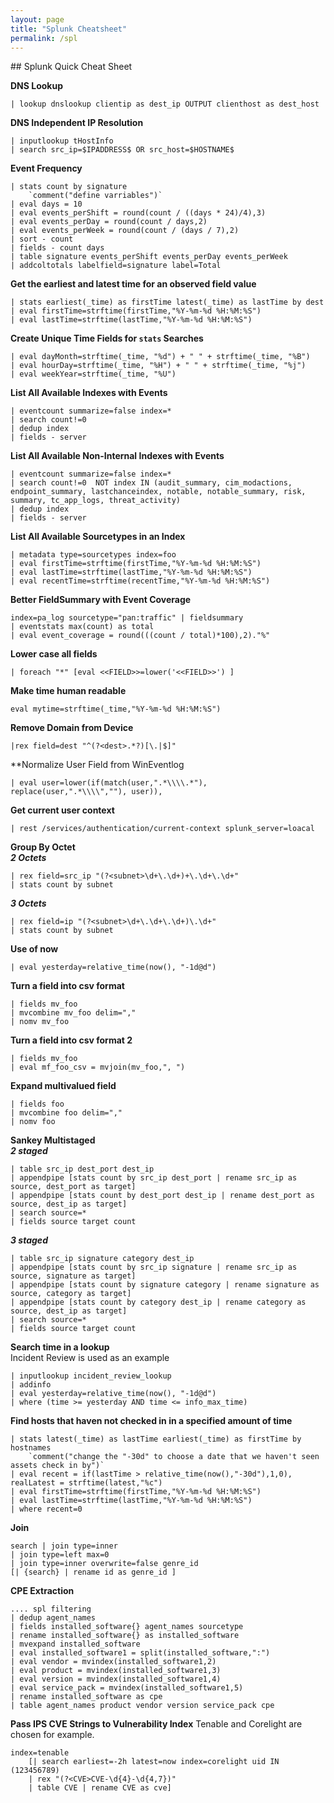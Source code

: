 ```yaml
---
layout: page
title: "Splunk Cheatsheet"
permalink: /spl
---
```

<link rel="shortcut icon" type="image/x-icon" href="favicon.ico">
## Splunk Quick Cheat Sheet

**DNS Lookup**
```
| lookup dnslookup clientip as dest_ip OUTPUT clienthost as dest_host
```
**DNS Independent IP Resolution**
```
| inputlookup tHostInfo
| search src_ip=$IPADDRESS$ OR src_host=$HOSTNAME$
```

**Event Frequency**
```
| stats count by signature
    `comment("define varriables")`
| eval days = 10
| eval events_perShift = round(count / ((days * 24)/4),3)
| eval events_perDay = round(count / days,2)
| eval events_perWeek = round(count / (days / 7),2)
| sort - count
| fields - count days
| table signature events_perShift events_perDay events_perWeek
| addcoltotals labelfield=signature label=Total
```

**Get the earliest and latest time for an observed field value**
```
| stats earliest(_time) as firstTime latest(_time) as lastTime by dest
| eval firstTime=strftime(firstTime,"%Y-%m-%d %H:%M:%S")
| eval lastTime=strftime(lastTime,"%Y-%m-%d %H:%M:%S")
```

**Create Unique Time Fields for `stats` Searches**
```
| eval dayMonth=strftime(_time, "%d") + " " + strftime(_time, "%B")
| eval hourDay=strftime(_time, "%H") + " " + strftime(_time, "%j")
| eval weekYear=strftime(_time, "%U")
```

**List All Available Indexes with Events**
```
| eventcount summarize=false index=*
| search count!=0
| dedup index
| fields - server
```
**List All Available Non-Internal Indexes with Events**
```
| eventcount summarize=false index=*
| search count!=0  NOT index IN (audit_summary, cim_modactions, endpoint_summary, lastchanceindex, notable, notable_summary, risk, summary, tc_app_logs, threat_activity)
| dedup index
| fields - server
```

**List All Available Sourcetypes in an Index**
```
| metadata type=sourcetypes index=foo
| eval firstTime=strftime(firstTime,"%Y-%m-%d %H:%M:%S")
| eval lastTime=strftime(lastTime,"%Y-%m-%d %H:%M:%S")
| eval recentTime=strftime(recentTime,"%Y-%m-%d %H:%M:%S")
```

**Better FieldSummary with Event Coverage**
```
index=pa_log sourcetype="pan:traffic" | fieldsummary
| eventstats max(count) as total
| eval event_coverage = round(((count / total)*100),2)."%"
```

**Lower case all fields**
```
| foreach "*" [eval <<FIELD>>=lower('<<FIELD>>') ]
```

**Make time human readable**
```
eval mytime=strftime(_time,"%Y-%m-%d %H:%M:%S")
```

**Remove Domain from Device**
```
|rex field=dest "^(?<dest>.*?)[\.|$]"
```

**Normalize User Field from WinEventlog
```
| eval user=lower(if(match(user,".*\\\\.*"), replace(user,".*\\\\",""), user)),
```

**Get current user context**
```
| rest /services/authentication/current-context splunk_server=loacal
```

**Group By Octet** <br>
***2 Octets***
```
| rex field=src_ip "(?<subnet>\d+\.\d+)+\.\d+\.\d+"
| stats count by subnet
```
***3 Octets***
```
| rex field=ip "(?<subnet>\d+\.\d+\.\d+)\.\d+"
| stats count by subnet
```

**Use of now**
```
| eval yesterday=relative_time(now(), "-1d@d")
```

**Turn a field into csv format**
```
| fields mv_foo
| mvcombine mv_foo delim=","
| nomv mv_foo
```

**Turn a field into csv format 2**
```
| fields mv_foo
| eval mf_foo_csv = mvjoin(mv_foo,", ")
```

**Expand multivalued field**
```
| fields foo
| mvcombine foo delim=","
| nomv foo
```

**Sankey Multistaged** <br>
***2 staged***
```
| table src_ip dest_port dest_ip
| appendpipe [stats count by src_ip dest_port | rename src_ip as source, dest_port as target]
| appendpipe [stats count by dest_port dest_ip | rename dest_port as source, dest_ip as target]
| search source=*
| fields source target count
```
***3 staged***
```
| table src_ip signature category dest_ip
| appendpipe [stats count by src_ip signature | rename src_ip as source, signature as target]
| appendpipe [stats count by signature category | rename signature as source, category as target]
| appendpipe [stats count by category dest_ip | rename category as source, dest_ip as target]
| search source=*
| fields source target count
```

**Search time in a lookup** <br>
Incident Review is used as an example
```
| inputlookup incident_review_lookup
| addinfo
| eval yesterday=relative_time(now(), "-1d@d")
| where (time >= yesterday AND time <= info_max_time)
```

**Find hosts that haven not checked in in a specified amount of time**
```
| stats latest(_time) as lastTime earliest(_time) as firstTime by hostnames
    `comment("change the "-30d" to choose a date that we haven't seen assets check in by")`
| eval recent = if(lastTime > relative_time(now(),"-30d"),1,0), realLatest = strftime(latest,"%c")
| eval firstTime=strftime(firstTime,"%Y-%m-%d %H:%M:%S")
| eval lastTime=strftime(lastTime,"%Y-%m-%d %H:%M:%S")
| where recent=0
```

**Join**
```
search | join type=inner
| join type=left max=0 
| join type=inner overwrite=false genre_id
[| {​​​search}​​​​​​​​​​ | rename id as genre_id ]
```

**CPE Extraction**
```
.... spl filtering
| dedup agent_names
| fields installed_software{} agent_names sourcetype
| rename installed_software{} as installed_software
| mvexpand installed_software
| eval installed_software1 = split(installed_software,":")
| eval vendor = mvindex(installed_software1,2)
| eval product = mvindex(installed_software1,3)
| eval version = mvindex(installed_software1,4)
| eval service_pack = mvindex(installed_software1,5)
| rename installed_software as cpe
| table agent_names product vendor version service_pack cpe
```

**Pass IPS CVE Strings to Vulnerability Index**
Tenable and Corelight are chosen for example.
```
index=tenable
    [| search earliest=-2h latest=now index=corelight uid IN (123456789)
    | rex "(?<CVE>CVE-\d{4}-\d{4,7})"
    | table CVE | rename CVE as cve]
```
